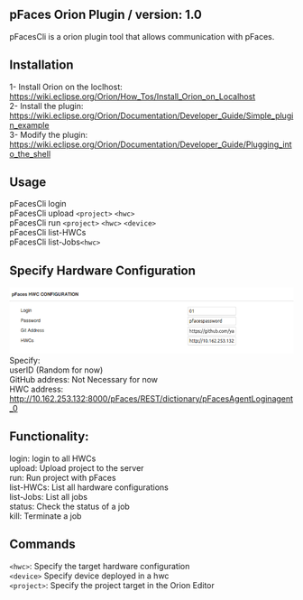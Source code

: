 ## pFaces Orion Plugin / version: 1.0
pFacesCli is a orion plugin tool that allows communication with pFaces.<br/>
## Installation
1- Install Orion on the loclhost: https://wiki.eclipse.org/Orion/How_Tos/Install_Orion_on_Localhost<br/>
2- Install the plugin: https://wiki.eclipse.org/Orion/Documentation/Developer_Guide/Simple_plugin_example<br/>
3- Modify the plugin: https://wiki.eclipse.org/Orion/Documentation/Developer_Guide/Plugging_into_the_shell<br/>
## Usage
pFacesCli login<br/>
pFacesCli upload `<project>` `<hwc>`<br/>
pFacesCli run `<project>` `<hwc>` `<device>`<br/>
pFacesCli list-HWCs<br/>
pFacesCli list-Jobs`<hwc>`<br/>
## Specify Hardware Configuration
![pFacesWeb](https://github.com/parallall/pFacesWeb/blob/master/HWCs.png?raw=true)<br/>
Specify:<br/>
userID (Random for now)<br/>
GitHub address: Not Necessary for now<br/>
HWC address: http://10.162.253.132:8000/pFaces/REST/dictionary/pFacesAgentLoginagent_0<br/>
## Functionality:<br/>
login: login to all HWCs<br/>
upload: Upload project to the server<br/>
run: Run project with pFaces<br/>
list-HWCs: List all hardware configurations<br/>
list-Jobs: List all jobs<br/>
status: Check the status of a job<br/>
kill: Terminate a job<br/>
## Commands
`<hwc>`: Specify the target hardware configuration<br/>
`<device>` Specify device deployed in a hwc <br/>
`<project>`: Specify the project target in the Orion Editor <br/>
